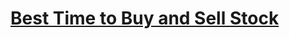 # [Best Time to Buy and Sell Stock](https://leetcode.com/problems/best-time-to-buy-and-sell-stock/)
